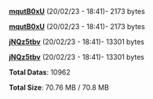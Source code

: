 [**mqutB0xU**](/data/mqutB0xU.txt) (20/02/23 - 18:41)- 2173 bytes

[**mqutB0xU**](/data/mqutB0xU.txt) (20/02/23 - 18:41)- 2173 bytes

[**jNQz5tbv**](/data/jNQz5tbv.txt) (20/02/23 - 18:41)- 13301 bytes

[**jNQz5tbv**](/data/jNQz5tbv.txt) (20/02/23 - 18:41)- 13301 bytes

**Total Datas**: 10962

**Total Size**: 70.76 MB / 70.8 MB